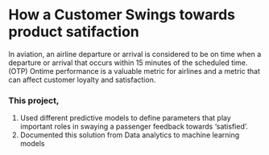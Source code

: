 # How a Customer Swings towards product satifaction

In aviation, an airline departure or arrival is considered to be on time when a departure or arrival that occurs within 15 minutes of the scheduled time. (OTP) Ontime performance is a valuable metric for airlines and a metric that can affect customer loyalty and satisfaction. 

### This project,

1. Used different predictive models to define parameters that play important roles in swaying a passenger feedback towards ‘satisfied’.
2. Documented this solution from Data analytics to machine learning models
